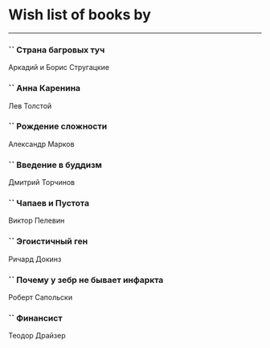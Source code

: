 # Wish list of books by [](https://plus.google.com/u/0/105803270930838059244/)
---

### `` Страна багровых туч
Аркадий и Борис Стругацкие

### `` Анна Каренина
Лев Толстой

### `` Рождение сложности
Александр Марков

### `` Введение в буддизм
Дмитрий Торчинов

### `` Чапаев и Пустота
Виктор Пелевин

### `` Эгоистичный ген
Ричард Докинз

### `` Почему у зебр не бывает инфаркта
Роберт Сапольски

### `` Финансист
Теодор Драйзер

